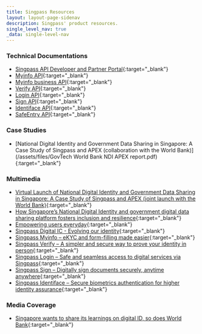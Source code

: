 ```yaml
---
title: Singpass Resources
layout: layout-page-sidenav
description: Singpass' product resources.
single_level_nav: true
_data: single-level-nav
---
```


### Technical Documentations 
- [Singpass API Developer and Partner Portal](https://api.singpass.gov.sg/){:target="_blank"}
- [Myinfo API](https://api.singpass.gov.sg/library/myinfo/business/introduction){:target="_blank"}
- [Myinfo business API](https://api.singpass.gov.sg/library/myinfobiz/business/introduction){:target="_blank"}
- [Verify API](https://api.singpass.gov.sg/library/verify/business/introduction){:target="_blank"}
- [Login API](https://api.singpass.gov.sg/library/login/business/introduction){:target="_blank"}
- [Sign API](https://api.singpass.gov.sg/library/sign/business/introduction){:target="_blank"}
- [Identiface API](https://api.singpass.gov.sg/library/identiface/business/introduction){:target="_blank"}
- [SafeEntry API](https://api.singpass.gov.sg/library/safeentry-api/business/introduction){:target="_blank"}

### Case Studies
- [National Digital Identity and Government Data Sharing in Singapore: A Case Study of Singpass and APEX (collaboration with the World Bank)](/assets/files/GovTech World Bank NDI APEX report.pdf){:target="_blank"}

### Multimedia
- [Virtual Launch of National Digital Identity and Government Data Sharing in Singapore: A Case Study of Singpass and APEX (joint launch with the World Bank)](https://www.worldbank.org/en/events/2022/10/19/singapore-s-national-digital-identity-and-governance-data-sharing-a-case-study-of-singpass-and-apex){:target="_blank"}
- [How Singapore’s National Digital Identity and government digital data sharing platform fosters inclusion and resilience](https://blogs.worldbank.org/digital-development/how-singapores-national-digital-identity-and-government-digital-data-sharing){:target="_blank"}
- [Empowering users everyday](https://www.youtube.com/watch?v=rUZf1ZcB0NY){:target="_blank"}
- [Singpass Digital IC - Evolving our identity](https://www.youtube.com/watch?v=J5GrO-RQybc){:target="_blank"}
- [Singpass Myinfo – eKYC and form-filling made easier](https://www.youtube.com/watch?v=NGj3XXU-HgE){:target="_blank"}
- [Singpass Verify – A simpler and secure way to prove your identity in person](https://www.youtube.com/watch?v=MCVzIu7bacM){:target="_blank"}
- [Singpass Login – Safe and seamless access to digital services via Singpass](https://www.youtube.com/watch?v=L8erxLUh9dQ){:target="_blank"}
- [Singpass Sign – Digitally sign documents securely, anytime anywhere](https://www.youtube.com/watch?v=IostdtfKMhU){:target="_blank"}
- [Singpass Identiface – Secure biometrics authentication for higher identity assurance](https://youtu.be/5naDqp_pzy8){:target="_blank"}

### Media Coverage
- [Singapore wants to share its learnings on digital ID, so does World Bank](https://www.biometricupdate.com/202210/singapore-wants-to-share-its-learnings-on-digital-id-so-does-world-bank){:target="_blank"}

